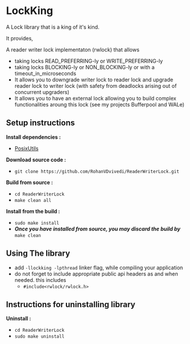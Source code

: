 # LockKing
A Lock library that is a king of it's kind.

It provides,

A reader writer lock implementaton (rwlock) that allows
 * taking locks READ_PREFERRING-ly or WRITE_PREFERRING-ly
 * taking locks BLOCKING-ly or NON_BLOCKING-ly or with a timeout_in_microseconds
 * It allows you to downgrade writer lock to reader lock and upgrade reader lock to writer lock (with safety from deadlocks arising out of concurrent upgraders)
 * It allows you to have an external lock allowing you to build complex functionalities aroung this lock (see my projects Bufferpool and WALe)

## Setup instructions
**Install dependencies :**
  * [PosixUtils](https://github.com/RohanVDvivedi/PosixUtils)

**Download source code :**
 * `git clone https://github.com/RohanVDvivedi/ReaderWriterLock.git`

**Build from source :**
 * `cd ReaderWriterLock`
 * `make clean all`

**Install from the build :**
 * `sudo make install`
 * ***Once you have installed from source, you may discard the build by*** `make clean`

## Using The library
 * add `-llockking -lpthread` linker flag, while compiling your application
 * do not forget to include appropriate public api headers as and when needed. this includes
   * `#include<rwlock/rwlock.h>`

## Instructions for uninstalling library

**Uninstall :**
 * `cd ReaderWriterLock`
 * `sudo make uninstall`
